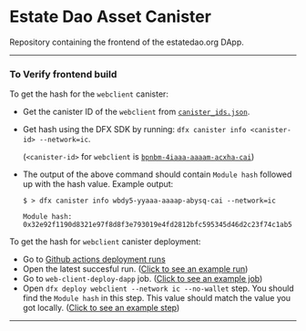 # Estate Dao Asset Canister

Repository containing the frontend of the estatedao.org DApp.

---

### To Verify frontend build

To get the hash for the `webclient` canister:

- Get the canister ID of the `webclient` from [`canister_ids.json`](https://github.com/estate-dao/estate-nft-marketplace/blob/main/canister_ids.json).
- Get hash using the DFX SDK by running: `dfx canister info <canister-id> --network=ic`.

  (`<canister-id>` for `webclient` is [`bpnbm-4iaaa-aaaam-acxha-cai`](https://github.com/Estate-DAO/estate-nft-marketplace/blob/main/canister_ids.json))

- The output of the above command should contain `Module hash` followed up with the hash value. Example output:

  ```
  $ > dfx canister info wbdy5-yyaaa-aaaap-abysq-cai --network=ic

  Module hash: 0x32e92f1190d8321e97f8d8f3e793019e4fd2812bfc595345d46d2c23f74c1ab5
  ```

To get the hash for `webclient` canister deployment:

- Go to [Github actions deployment runs](https://github.com/Estate-DAO/estate-nft-marketplace/blob/main/.github/workflows/webclient-deploy.yml)
- Open the latest succesful run. ([Click to see an example run](https://github.com/Estate-DAO/estate-nft-marketplace/actions/runs/8388592221/))
- Go to `web-client-deploy-dapp` job. ([Click to see an example job](https://github.com/Estate-DAO/estate-nft-marketplace/actions/runs/8388592221/job/22973101835))
- Open `dfx deploy webclient --network ic --no-wallet` step. You should find the `Module hash` in this step. This value should match the value you got locally. ([Click to see an example step](https://github.com/Estate-DAO/estate-nft-marketplace/actions/runs/8388592221/job/22973101835#step:9:11))

---
